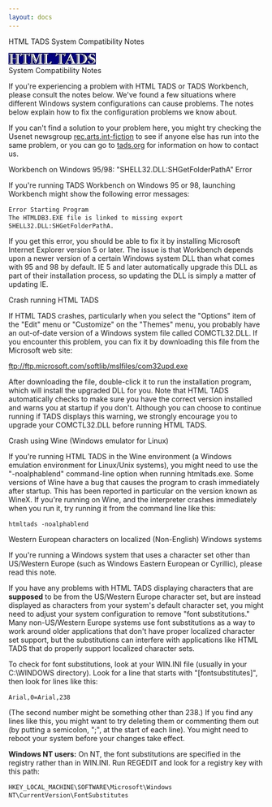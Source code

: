 ```yaml
---
layout: docs
---
```

HTML TADS System Compatibility Notes

  
  
  

![](htmltads.jpg) <span class="title">  
System Compatibility Notes</span>

  
  
  

If you're experiencing a problem with HTML TADS or TADS Workbench,
please consult the notes below. We've found a few situations where
different Windows system configurations can cause problems. The notes
below explain how to fix the configuration problems we know about.

If you can't find a solution to your problem here, you might try
checking the Usenet newsgroup
[rec.arts.int-fiction](news:rec.arts.int-fiction) to see if anyone else
has run into the same problem, or you can go to
[tads.org](http://www.tads.org) for information on how to contact us.  
  
  

<div class="bar1">

<div class="heading">

Workbench on Windows 95/98: "SHELL32.DLL:SHGetFolderPathA" Error

</div>

<div class="content">

If you're running TADS Workbench on Windows 95 or 98, launching
Workbench might show the following error messages:

<div class="indented">

    Error Starting Program
    The HTMLDB3.EXE file is linked to missing export SHELL32.DLL:SHGetFolderPathA.

</div>

If you get this error, you should be able to fix it by installing
Microsoft Internet Explorer version 5 or later. The issue is that
Workbench depends upon a newer version of a certain Windows system DLL
than what comes with 95 and 98 by default. IE 5 and later automatically
upgrade this DLL as part of their installation process, so updating the
DLL is simply a matter of updating IE.

</div>

</div>

<div class="bar2">

<div class="heading">

Crash running HTML TADS

</div>

<div class="content">

If HTML TADS crashes, particularly when you select the "Options" item of
the "Edit" menu or "Customize" on the "Themes" menu, you probably have
an out-of-date version of a Windows system file called COMCTL32.DLL. If
you encounter this problem, you can fix it by downloading this file from
the Microsoft web site:

<div class="indented">

<ftp://ftp.microsoft.com/softlib/mslfiles/com32upd.exe>

</div>

After downloading the file, double-click it to run the installation
program, which will install the upgraded DLL for you. Note that HTML
TADS automatically checks to make sure you have the correct version
installed and warns you at startup if you don't. Although you can choose
to continue running if TADS displays this warning, we strongly encourage
you to upgrade your COMCTL32.DLL before running HTML TADS.

</div>

</div>

<div class="bar1">

<div class="heading">

Crash using Wine (Windows emulator for Linux)

</div>

<div class="content">

If you're running HTML TADS in the Wine environment (a Windows emulation
environment for Linux/Unix systems), you might need to use the
"-noalphablend" command-line option when running htmltads.exe. Some
versions of Wine have a bug that causes the program to crash immediately
after startup. This has been reported in particular on the version known
as WineX. If you're running on Wine, and the interpreter crashes
immediately when you run it, try running it from the command line like
this:

<div class="indented">

    htmltads -noalphablend

</div>

</div>

</div>

<div class="bar2">

<div class="heading">

Western European characters on localized (Non-English) Windows systems

</div>

<div class="content">

If you're running a Windows system that uses a character set other than
US/Western Europe (such as Windows Eastern European or Cyrillic), please
read this note.

If you have any problems with HTML TADS displaying characters that are
**supposed** to be from the US/Western Europe character set, but are
instead displayed as characters from your system's default character
set, you might need to adjust your system configuration to remove "font
substitutions." Many non-US/Western Europe systems use font
substitutions as a way to work around older applications that don't have
proper localized character set support, but the substitutions can
interfere with applications like HTML TADS that do properly support
localized character sets.

To check for font substitutions, look at your WIN.INI file (usually in
your C:\WINDOWS directory). Look for a line that starts with
"\[fontsubstitutes\]", then look for lines like this:

<div class="indented">

    Arial,0=Arial,238

</div>

(The second number might be something other than 238.) If you find any
lines like this, you might want to try deleting them or commenting them
out (by putting a semicolon, ";", at the start of each line). You might
need to reboot your system before your changes take effect.

**Windows NT users:** On NT, the font substitutions are specified in the
registry rather than in WIN.INI. Run REGEDIT and look for a registry key
with this path:

<div class="indented">

    HKEY_LOCAL_MACHINE\SOFTWARE\Microsoft\Windows NT\CurrentVersion\FontSubstitutes

</div>

</div>

</div>
